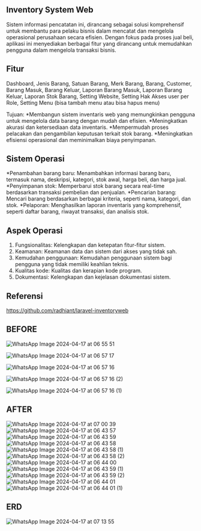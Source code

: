 ## Inventory System Web
Sistem informasi pencatatan ini,  dirancang sebagai solusi komprehensif untuk membantu para pelaku bisnis dalam mencatat dan mengelola operasional perusahaan secara efisien. Dengan fokus pada proses jual beli, aplikasi ini menyediakan berbagai fitur yang dirancang untuk memudahkan pengguna dalam mengelola transaksi bisnis.

## Fitur
Dashboard, Jenis Barang, Satuan Barang, Merk Barang, Barang, Customer, Barang Masuk, Barang Keluar, Laporan Barang Masuk, Laporan Barang Keluar, Laporan Stok Barang, Setting Website, Setting Hak Akses user per Role, Setting Menu (bisa tambah menu atau bisa hapus menu)

Tujuan:
*Membangun sistem inventaris web yang memungkinkan pengguna untuk mengelola data barang dengan mudah dan efisien.
*Meningkatkan akurasi dan ketersediaan data inventaris.
*Mempermudah proses pelacakan dan pengambilan keputusan terkait stok barang.
*Meningkatkan efisiensi operasional dan meminimalkan biaya penyimpanan.

## Sistem Operasi
*Penambahan barang baru: Menambahkan informasi barang baru, termasuk nama, deskripsi, kategori, stok awal, harga beli, dan harga jual.
*Penyimpanan stok: Memperbarui stok barang secara real-time berdasarkan transaksi pembelian dan penjualan.
*Pencarian barang: Mencari barang berdasarkan berbagai kriteria, seperti nama, kategori, dan stok.
*Pelaporan: Menghasilkan laporan inventaris yang komprehensif, seperti daftar barang, riwayat transaksi, dan analisis stok.

## Aspek Operasi
1. Fungsionalitas:                   Kelengkapan dan ketepatan fitur-fitur sistem.
2. Keamanan:                         Keamanan data dan sistem dari akses yang tidak sah.
3. Kemudahan penggunaan: Kemudahan penggunaan sistem bagi pengguna yang tidak memiliki keahlian teknis.
4. Kualitas kode:                    Kualitas dan kerapian kode program.
5. Dokumentasi:                    Kelengkapan dan kejelasan dokumentasi sistem.

## Referensi
https://github.com/radhiant/laravel-inventoryweb


## BEFORE
![WhatsApp Image 2024-04-17 at 06 55 51](https://github.com/MelaniSimatupang/PengkodeanDanPemrograman-Inventory-System/assets/152761520/538de5f1-c30a-4e41-8558-0e80cd270c85)

![WhatsApp Image 2024-04-17 at 06 57 17](https://github.com/MelaniSimatupang/PengkodeanDanPemrograman-Inventory-System/assets/152761520/5251bdf0-f966-497e-8ee4-e1219474ec8e)

![WhatsApp Image 2024-04-17 at 06 57 16](https://github.com/MelaniSimatupang/PengkodeanDanPemrograman-Inventory-System/assets/152761520/7c46f7cf-d180-40ce-86cf-555f1c3b1f7a)

![WhatsApp Image 2024-04-17 at 06 57 16 (2)](https://github.com/MelaniSimatupang/PengkodeanDanPemrograman-Inventory-System/assets/152761520/905aa04c-e6e8-4aa4-8a67-fd9932000b9c)

![WhatsApp Image 2024-04-17 at 06 57 16 (1)](https://github.com/MelaniSimatupang/PengkodeanDanPemrograman-Inventory-System/assets/152761520/2daa1307-ac41-4d1f-810a-03249f530ce1)


## AFTER
![WhatsApp Image 2024-04-17 at 07 00 39](https://github.com/MelaniSimatupang/PengkodeanDanPemrograman-Inventory-System/assets/152761520/534d7a45-7eb1-42c6-ab41-95f22aa7e497)
![WhatsApp Image 2024-04-17 at 06 43 57](https://github.com/MelaniSimatupang/PengkodeanDanPemrograman-Inventory-System/assets/152761520/3df101ce-1b50-44be-9551-d7d0ef9518d1)
![WhatsApp Image 2024-04-17 at 06 43 59](https://github.com/MelaniSimatupang/PengkodeanDanPemrograman-Inventory-System/assets/152761520/6151b64d-38ec-4edd-a898-38d74c23639b)
![WhatsApp Image 2024-04-17 at 06 43 58](https://github.com/MelaniSimatupang/PengkodeanDanPemrograman-Inventory-System/assets/152761520/2b4f4755-74fd-4771-ae24-4f66ee558f4e)
![WhatsApp Image 2024-04-17 at 06 43 58 (1)](https://github.com/MelaniSimatupang/PengkodeanDanPemrograman-Inventory-System/assets/152761520/0aa67f98-1b66-41d2-b0f8-e992d26b7c52)
![WhatsApp Image 2024-04-17 at 06 43 58 (2)](https://github.com/MelaniSimatupang/PengkodeanDanPemrograman-Inventory-System/assets/152761520/43e0bf9d-e765-4931-8fa0-c3dc214a701b)
![WhatsApp Image 2024-04-17 at 06 44 00](https://github.com/MelaniSimatupang/PengkodeanDanPemrograman-Inventory-System/assets/152761520/b36b0f92-4874-4020-b6bd-6175bdff2800)
![WhatsApp Image 2024-04-17 at 06 43 59 (1)](https://github.com/MelaniSimatupang/PengkodeanDanPemrograman-Inventory-System/assets/152761520/2ded2735-ec6b-4f01-841e-01353fa1f7e5)
![WhatsApp Image 2024-04-17 at 06 43 59 (2)](https://github.com/MelaniSimatupang/PengkodeanDanPemrograman-Inventory-System/assets/152761520/992bbcfb-b1bd-44dd-9bd3-152102cf4237)
![WhatsApp Image 2024-04-17 at 06 44 01](https://github.com/MelaniSimatupang/PengkodeanDanPemrograman-Inventory-System/assets/152761520/cff01ad3-ab16-4668-9778-02b6d7445bdc)
![WhatsApp Image 2024-04-17 at 06 44 01 (1)](https://github.com/MelaniSimatupang/PengkodeanDanPemrograman-Inventory-System/assets/152761520/a683dd02-6443-4dae-be9e-a18a7add986f)


## ERD
![WhatsApp Image 2024-04-17 at 07 13 55](https://github.com/MelaniSimatupang/PengkodeanDanPemrograman-Inventory-System/assets/152761520/664aefbe-97d0-486b-b361-e050337447af)
